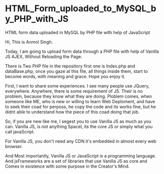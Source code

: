 # HTML_Form_uploaded_to_MySQL_by_PHP_with_JS
HTML form data uploaded in MySQL  by PHP file with help of JavaScript

Hi, This is Anmol Singh.

Today, I am going to upload form data through a PHP file with help of Vanilla JS AJEX, Without Reloading the Page.

There is Two PHP file in the repository first one is Index.php and dataBase.php, once you gaze at this file, all things inside them, start to become words,
with meaning and grace. Hope you enjoy it.

First, I want to share some experiences.
I see many people use JQuery, everywhere. Anywhere, there is some requirement of JS.
Their is no problem, because they know what they are doing. Ploblem comes, when someone like ME, who is new or willing to learn Web Deploment,
and have to seek their coad for perposs, he copy the code and its works fine, but he didnt able to understand how the piece of this coad doing that job.

So, if you are new like me, I segest you to use Vanilla JS as much as you can.
Vanilla JS, is not anything Spacel, its the core JS or simply what you call javaScript.

For Vanilla JS, you don't need any CDN it's embedded in almost every web browser.

And Most importantly,
Vanilla JS or JavaScript is a programming language.
And jsFrameworks are a set of libraries that use Vanilla JS as core and Comes in existence with some purpose in the Creator's Mind.
